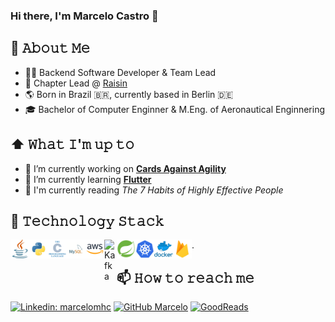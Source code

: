 ### Hi there, I'm Marcelo Castro 👋


<!--
**marcelomhc/marcelomhc** is a ✨ _special_ ✨ repository because its `README.md` (this file) appears on your GitHub profile.

Here are some ideas to get you started:

- 🔭 I’m currently working on ...
- 🌱 I’m currently learning ...
- 👯 I’m looking to collaborate on ...
- 🤔 I’m looking for help with ...
- 💬 Ask me about ...
- 📫 How to reach me: ...
- 😄 Pronouns: ...
- ⚡ Fun fact: ...
-->

## 📖 𝙰𝚋𝚘𝚞𝚝 𝙼𝚎
- 🧑‍💻 Backend Software Developer & Team Lead
- 💼 Chapter Lead @ [Raisin](www.raisin.com)
- 🌎 Born in Brazil 🇧🇷, currently based in Berlin 🇩🇪
- 🎓 Bachelor of Computer Enginner & M.Eng. of Aeronautical Enginnering


## ⬆ 𝚆𝚑𝚊𝚝 𝙸'𝚖 𝚞𝚙 𝚝𝚘
- 🔭 I’m currently working on [**Cards Against Agility**](https://github.com/marcelomhc/cards-against-agility)
- 🌱 I’m currently learning [**Flutter**](https://flutter.dev/)
- 📖 I'm currently reading *The 7 Habits of Highly Effective People*


## 🚀 𝚃𝚎𝚌𝚑𝚗𝚘𝚕𝚘𝚐𝚢 𝚂𝚝𝚊𝚌𝚔
<img align="left" alt="Java" width="30px" src="https://raw.githubusercontent.com/github/explore/80688e429a7d4ef2fca1e82350fe8e3517d3494d/topics/java/java.png" />
<img align="left" alt="Python" width="30px" src="https://raw.githubusercontent.com/github/explore/80688e429a7d4ef2fca1e82350fe8e3517d3494d/topics/python/python.png" />
<img align="left" alt="C" width="30px" src="https://raw.githubusercontent.com/github/explore/80688e429a7d4ef2fca1e82350fe8e3517d3494d/topics/c/c.png" />
<img align="left" alt="Mysql" width="30px" src="https://raw.githubusercontent.com/github/explore/80688e429a7d4ef2fca1e82350fe8e3517d3494d/topics/mysql/mysql.png" />
<img align="left" alt="AWS" width="30px" src="https://raw.githubusercontent.com/github/explore/fbceb94436312b6dacde68d122a5b9c7d11f9524/topics/aws/aws.png" />
<img align="left" alt="Kafka" width="20px" src="https://cwiki.apache.org/confluence/download/attachments/27821302/KAFKA?version=2&modificationDate=1391968911000&api=v2" />
<img align="left" alt="Spring Boot" width="30px" src="https://raw.githubusercontent.com/github/explore/80688e429a7d4ef2fca1e82350fe8e3517d3494d/topics/spring-boot/spring-boot.png" />
<img align="left" alt="Kubernetes" width="30px" src="https://raw.githubusercontent.com/github/explore/80688e429a7d4ef2fca1e82350fe8e3517d3494d/topics/kubernetes/kubernetes.png" />
<img align="left" alt="Docker" width="30px" src="https://raw.githubusercontent.com/github/explore/80688e429a7d4ef2fca1e82350fe8e3517d3494d/topics/docker/docker.png" />
<img align="left" alt="Firebase" width="30px" src="https://raw.githubusercontent.com/github/explore/80688e429a7d4ef2fca1e82350fe8e3517d3494d/topics/firebase/firebase.png" />.

## 📫 𝙷𝚘𝚠 𝚝𝚘 𝚛𝚎𝚊𝚌𝚑 𝚖𝚎
[![Linkedin: marcelomhc](https://img.shields.io/badge/-marcelomhc-blue?style=flat-square&logo=Linkedin&logoColor=white&link=https://www.linkedin.com/in/marcelomhc/)](https://www.linkedin.com/in/marcelomhc/)
[![GitHub Marcelo](https://img.shields.io/github/followers/marcelomhc?label=follow&style=social)](https://github.com/marcelomhc)
[![GoodReads](https://www.goodreads.com/images/badge/badge1.jpg)](https://www.goodreads.com/marcelomhc)
<!--
## 📈 𝚂𝚝𝚊𝚝𝚜
![Stats](https://github-readme-stats.vercel.app/api?username=marcelomhc&show_icons=true&hide=stars,issues)
![Top Langs](https://github-readme-stats.vercel.app/api/top-langs/?username=marcelomhc&layout=compact)
-->

